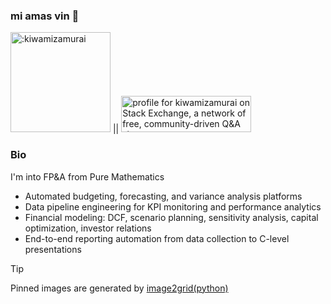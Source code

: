 ### mi amas vin 👋
<img width="160" src="https://count.getloli.com/@:kiwamizamurai?name=%3Akiwamizamurai&theme=moebooru-h&padding=7&offset=0&align=top&scale=1&pixelated=1&darkmode=auto" alt=":kiwamizamurai" /> || <a href="https://stackexchange.com/users/13359247"><img src="https://stackexchange.com/users/flair/13359247.png" width="208" height="58" alt="profile for kiwamizamurai on Stack Exchange, a network of free, community-driven Q&amp;A sites" title="profile for kiwamizamurai on Stack Exchange, a network of free, community-driven Q&amp;A sites"></a>


### Bio
I'm into FP&A from Pure Mathematics
- Automated budgeting, forecasting, and variance analysis platforms
- Data pipeline engineering for KPI monitoring and performance analytics
- Financial modeling: DCF, scenario planning, sensitivity analysis, capital optimization, investor relations
- End-to-end reporting automation from data collection to C-level presentations

> [!TIP]
> Pinned images are generated by <a href="https://github.com/kiwamizamurai/image2grid"> image2grid(python) </a>
